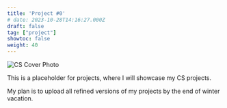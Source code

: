 ```yaml
---
title: 'Project #0'
# date: 2023-10-28T14:16:27.000Z
draft: false
tag: ["project"]
showtoc: false
weight: 40
---
```

![CS Cover Photo](/img/projects/p0/p0_cover.png)

This is a placeholder for projects, where I will showcase my CS projects. 

My plan is to upload all refined versions of my projects by the end of winter vacation.
